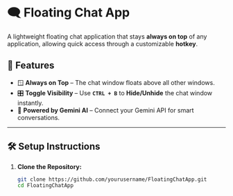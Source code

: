 # 🗨️ Floating Chat App

A lightweight floating chat application that stays **always on top** of any application, allowing quick access through a customizable **hotkey**.

## 🚀 Features

- 🪟 **Always on Top** – The chat window floats above all other windows.
- 🎛️ **Toggle Visibility** – Use **`CTRL + B`** to **Hide/Unhide** the chat window instantly.
- 🔑 **Powered by Gemini AI** – Connect your Gemini API for smart conversations.

---

## 🛠️ Setup Instructions

1. **Clone the Repository:**
   ```bash
   git clone https://github.com/yourusername/FloatingChatApp.git
   cd FloatingChatApp
